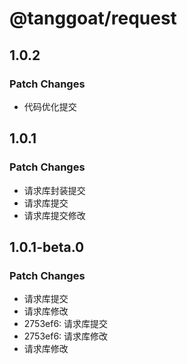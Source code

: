 # @tanggoat/request

## 1.0.2

### Patch Changes

- 代码优化提交

## 1.0.1

### Patch Changes

- 请求库封装提交
- 请求库提交
- 请求库提交修改

## 1.0.1-beta.0

### Patch Changes

- 请求库提交
- 请求库修改
- 2753ef6: 请求库提交
- 2753ef6: 请求库修改
- 请求库修改
